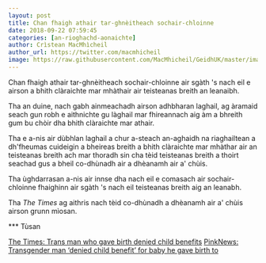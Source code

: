 ```yaml
---
layout: post
title: Chan fhaigh athair tar-ghnèitheach sochair-chloinne
date: 2018-09-22 07:59:45
categories: [an-rioghachd-aonaichte]
author: Crìstean MacMhìcheil
author_url: https://twitter.com/macmhicheil
image: https://raw.githubusercontent.com/MacMhicheil/GeidhUK/master/images/2018-09-22-chan-fhaigh-athair-tar-ghneitheach-sochair-chloinne.png
---
```


Chan fhaigh athair tar-ghnèitheach sochair-chloinne air sgàth 's nach eil e airson a bhith clàraichte mar mhàthair air teisteanas breith an leanaibh.

<!--more-->

Tha an duine, nach gabh ainmeachadh airson adhbharan laghail, ag àramaid seach gun robh e aithnichte gu làghail mar fhireannach aig àm a bhreith gum bu chòir dha bhith clàraichte mar athair.

Tha e a-nis air dùbhlan laghail a chur a-steach an-aghaidh na riaghailtean a dh'fheumas cuideigin a bheireas breith a bhith clàraichte mar mhàthar air an teisteanas breith ach mar thoradh sin cha tèid teisteanas breith a thoirt seachad gus a bheil co-dhùnadh air a dhèanamh air a' chùis.

Tha ùghdarrasan a-nis air innse dha nach eil e comasach air sochair-chloinne fhaighinn air sgàth 's nach eil teisteanas breith aig an leanabh.

Tha *The Times* ag aithris nach tèid co-dhùnadh a dhèanamh air a' chùis airson grunn mìosan.

*** Tùsan

[The Times: Trans man who gave birth denied child benefits](https://www.thetimes.co.uk/article/trans-man-who-gave-birth-denied-childbenefits-lnd2lbjfj)
[PinkNews: Transgender man ‘denied child benefit’ for baby he gave birth to](https://www.pinknews.co.uk/2018/09/19/trans-man-denied-child-benefit-baby-high-court/)
